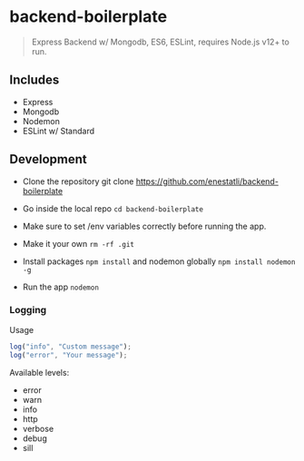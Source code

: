 # backend-boilerplate

> Express Backend w/ Mongodb, ES6, ESLint, requires Node.js v12+ to run.

## Includes

- Express
- Mongodb
- Nodemon
- ESLint w/ Standard

## Development

- Clone the repository git clone https://github.com/enestatli/backend-boilerplate

- Go inside the local repo `cd backend-boilerplate`

- Make sure to set /env variables correctly before running the app.

- Make it your own `rm -rf .git`

- Install packages `npm install` and nodemon globally `npm install nodemon -g`

- Run the app `nodemon`

### Logging

Usage

```js
log("info", "Custom message");
log("error", "Your message");
```

Available levels:

- error
- warn
- info
- http
- verbose
- debug
- sill
